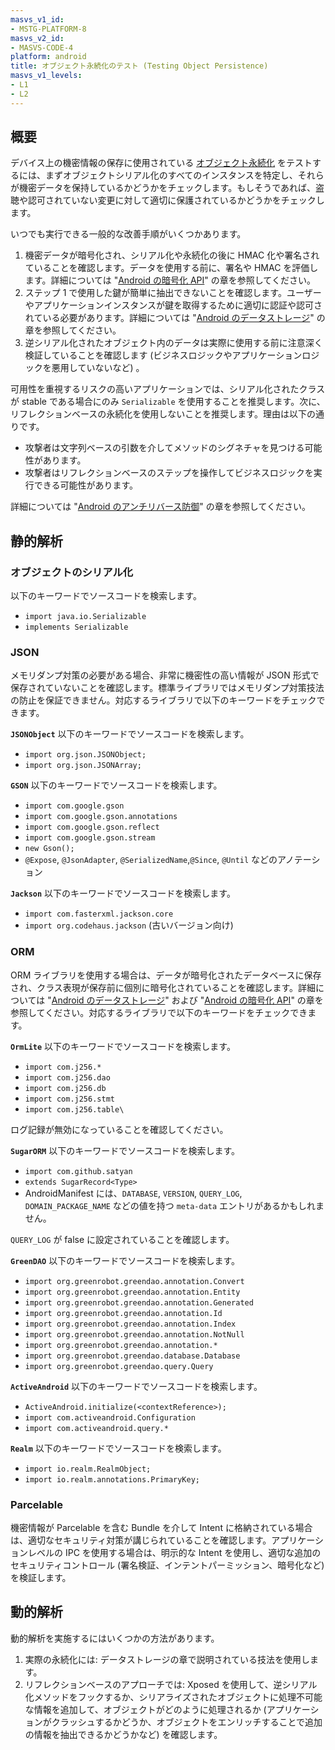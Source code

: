 ```yaml
---
masvs_v1_id:
- MSTG-PLATFORM-8
masvs_v2_id:
- MASVS-CODE-4
platform: android
title: オブジェクト永続化のテスト (Testing Object Persistence)
masvs_v1_levels:
- L1
- L2
---
```


## 概要

デバイス上の機密情報の保存に使用されている [オブジェクト永続化](../../../Document/0x05h-Testing-Platform-Interaction.md#object-persistence "Object Persistence") をテストするには、まずオブジェクトシリアル化のすべてのインスタンスを特定し、それらが機密データを保持しているかどうかをチェックします。もしそうであれば、盗聴や認可されていない変更に対して適切に保護されているかどうかをチェックします。

いつでも実行できる一般的な改善手順がいくつかあります。

1. 機密データが暗号化され、シリアル化や永続化の後に HMAC 化や署名されていることを確認します。データを使用する前に、署名や HMAC を評価します。詳細については "[Android の暗号化 API](../../../Document/0x05e-Testing-Cryptography.md)" の章を参照してください。
2. ステップ 1 で使用した鍵が簡単に抽出できないことを確認します。ユーザーやアプリケーションインスタンスが鍵を取得するために適切に認証や認可されている必要があります。詳細については "[Android のデータストレージ](../../../Document/0x05d-Testing-Data-Storage.md)" の章を参照してください。
3. 逆シリアル化されたオブジェクト内のデータは実際に使用する前に注意深く検証していることを確認します (ビジネスロジックやアプリケーションロジックを悪用していないなど) 。

可用性を重視するリスクの高いアプリケーションでは、シリアル化されたクラスが stable である場合にのみ `Serializable` を使用することを推奨します。次に、リフレクションベースの永続化を使用しないことを推奨します。理由は以下の通りです。

- 攻撃者は文字列ベースの引数を介してメソッドのシグネチャを見つける可能性があります。
- 攻撃者はリフレクションベースのステップを操作してビジネスロジックを実行できる可能性があります。

詳細については "[Android のアンチリバース防御](../../../Document/0x05j-Testing-Resiliency-Against-Reverse-Engineering.md)" の章を参照してください。

## 静的解析

### オブジェクトのシリアル化

以下のキーワードでソースコードを検索します。

- `import java.io.Serializable`
- `implements Serializable`

### JSON

メモリダンプ対策の必要がある場合、非常に機密性の高い情報が JSON 形式で保存されていないことを確認します。標準ライブラリではメモリダンプ対策技法の防止を保証できません。対応するライブラリで以下のキーワードをチェックできます。

**`JSONObject`** 以下のキーワードでソースコードを検索します。

- `import org.json.JSONObject;`
- `import org.json.JSONArray;`

**`GSON`** 以下のキーワードでソースコードを検索します。

- `import com.google.gson`
- `import com.google.gson.annotations`
- `import com.google.gson.reflect`
- `import com.google.gson.stream`
- `new Gson();`
- `@Expose`, `@JsonAdapter`, `@SerializedName`,`@Since`, `@Until` などのアノテーション

**`Jackson`** 以下のキーワードでソースコードを検索します。

- `import com.fasterxml.jackson.core`
- `import org.codehaus.jackson` (古いバージョン向け)

### ORM

ORM ライブラリを使用する場合は、データが暗号化されたデータベースに保存され、クラス表現が保存前に個別に暗号化されていることを確認します。詳細については "[Android のデータストレージ](../../../Document/0x05d-Testing-Data-Storage.md)" および "[Android の暗号化 API](../../../Document/0x05e-Testing-Cryptography.md)" の章を参照してください。対応するライブラリで以下のキーワードをチェックできます。

**`OrmLite`** 以下のキーワードでソースコードを検索します。

- `import com.j256.*`
- `import com.j256.dao`
- `import com.j256.db`
- `import com.j256.stmt`
- `import com.j256.table\`

ログ記録が無効になっていることを確認してください。

**`SugarORM`** 以下のキーワードでソースコードを検索します。

- `import com.github.satyan`
- `extends SugarRecord<Type>`
- AndroidManifest には、`DATABASE`, `VERSION`, `QUERY_LOG`, `DOMAIN_PACKAGE_NAME` などの値を持つ `meta-data` エントリがあるかもしれません。

`QUERY_LOG` が false に設定されていることを確認します。

**`GreenDAO`** 以下のキーワードでソースコードを検索します。

- `import org.greenrobot.greendao.annotation.Convert`
- `import org.greenrobot.greendao.annotation.Entity`
- `import org.greenrobot.greendao.annotation.Generated`
- `import org.greenrobot.greendao.annotation.Id`
- `import org.greenrobot.greendao.annotation.Index`
- `import org.greenrobot.greendao.annotation.NotNull`
- `import org.greenrobot.greendao.annotation.*`
- `import org.greenrobot.greendao.database.Database`
- `import org.greenrobot.greendao.query.Query`

**`ActiveAndroid`** 以下のキーワードでソースコードを検索します。

- `ActiveAndroid.initialize(<contextReference>);`
- `import com.activeandroid.Configuration`
- `import com.activeandroid.query.*`

**`Realm`** 以下のキーワードでソースコードを検索します。

- `import io.realm.RealmObject;`
- `import io.realm.annotations.PrimaryKey;`

### Parcelable

機密情報が Parcelable を含む Bundle を介して Intent に格納されている場合は、適切なセキュリティ対策が講じられていることを確認します。アプリケーションレベルの IPC を使用する場合は、明示的な Intent を使用し、適切な追加のセキュリティコントロール (署名検証、インテントパーミッション、暗号化など) を検証します。

## 動的解析

動的解析を実施するにはいくつかの方法があります。

1. 実際の永続化には: データストレージの章で説明されている技法を使用します。
2. リフレクションベースのアプローチでは: Xposed を使用して、逆シリアル化メソッドをフックするか、シリアライズされたオブジェクトに処理不可能な情報を追加して、オブジェクトがどのように処理されるか (アプリケーションがクラッシュするかどうか、オブジェクトをエンリッチすることで追加の情報を抽出できるかどうかなど) を確認します。
